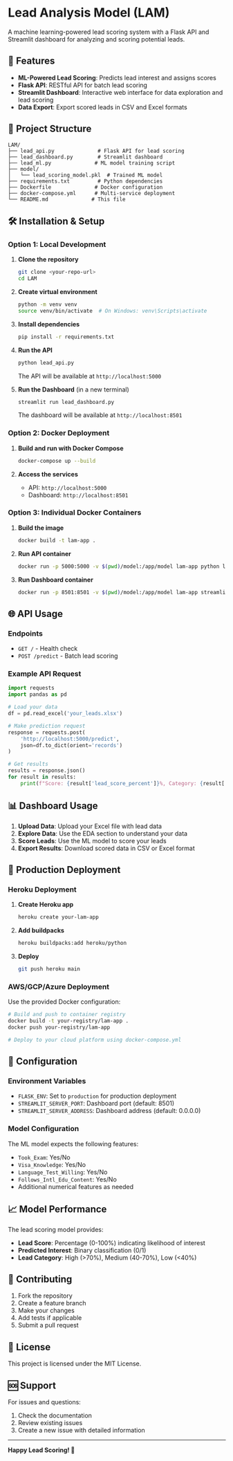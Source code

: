 # Lead Analysis Model (LAM)

A machine learning-powered lead scoring system with a Flask API and Streamlit dashboard for analyzing and scoring potential leads.

## 🚀 Features

- **ML-Powered Lead Scoring**: Predicts lead interest and assigns scores
- **Flask API**: RESTful API for batch lead scoring
- **Streamlit Dashboard**: Interactive web interface for data exploration and lead scoring
- **Data Export**: Export scored leads in CSV and Excel formats

## 📁 Project Structure

```
LAM/
├── lead_api.py              # Flask API for lead scoring
├── lead_dashboard.py        # Streamlit dashboard
├── lead_ml.py              # ML model training script
├── model/
│   └── lead_scoring_model.pkl  # Trained ML model
├── requirements.txt         # Python dependencies
├── Dockerfile              # Docker configuration
├── docker-compose.yml      # Multi-service deployment
└── README.md              # This file
```

## 🛠️ Installation & Setup

### Option 1: Local Development

1. **Clone the repository**
   ```bash
   git clone <your-repo-url>
   cd LAM
   ```

2. **Create virtual environment**
   ```bash
   python -m venv venv
   source venv/bin/activate  # On Windows: venv\Scripts\activate
   ```

3. **Install dependencies**
   ```bash
   pip install -r requirements.txt
   ```

4. **Run the API**
   ```bash
   python lead_api.py
   ```
   The API will be available at `http://localhost:5000`

5. **Run the Dashboard** (in a new terminal)
   ```bash
   streamlit run lead_dashboard.py
   ```
   The dashboard will be available at `http://localhost:8501`

### Option 2: Docker Deployment

1. **Build and run with Docker Compose**
   ```bash
   docker-compose up --build
   ```

2. **Access the services**
   - API: `http://localhost:5000`
   - Dashboard: `http://localhost:8501`

### Option 3: Individual Docker Containers

1. **Build the image**
   ```bash
   docker build -t lam-app .
   ```

2. **Run API container**
   ```bash
   docker run -p 5000:5000 -v $(pwd)/model:/app/model lam-app python lead_api.py
   ```

3. **Run Dashboard container**
   ```bash
   docker run -p 8501:8501 -v $(pwd)/model:/app/model lam-app streamlit run lead_dashboard.py --server.port=8501 --server.address=0.0.0.0
   ```

## 🌐 API Usage

### Endpoints

- `GET /` - Health check
- `POST /predict` - Batch lead scoring

### Example API Request

```python
import requests
import pandas as pd

# Load your data
df = pd.read_excel('your_leads.xlsx')

# Make prediction request
response = requests.post(
    'http://localhost:5000/predict',
    json=df.to_dict(orient='records')
)

# Get results
results = response.json()
for result in results:
    print(f"Score: {result['lead_score_percent']}%, Category: {result['lead_category']}")
```

## 📊 Dashboard Usage

1. **Upload Data**: Upload your Excel file with lead data
2. **Explore Data**: Use the EDA section to understand your data
3. **Score Leads**: Use the ML model to score your leads
4. **Export Results**: Download scored data in CSV or Excel format

## 🚀 Production Deployment

### Heroku Deployment

1. **Create Heroku app**
   ```bash
   heroku create your-lam-app
   ```

2. **Add buildpacks**
   ```bash
   heroku buildpacks:add heroku/python
   ```

3. **Deploy**
   ```bash
   git push heroku main
   ```

### AWS/GCP/Azure Deployment

Use the provided Docker configuration:

```bash
# Build and push to container registry
docker build -t your-registry/lam-app .
docker push your-registry/lam-app

# Deploy to your cloud platform using docker-compose.yml
```

## 🔧 Configuration

### Environment Variables

- `FLASK_ENV`: Set to `production` for production deployment
- `STREAMLIT_SERVER_PORT`: Dashboard port (default: 8501)
- `STREAMLIT_SERVER_ADDRESS`: Dashboard address (default: 0.0.0.0)

### Model Configuration

The ML model expects the following features:
- `Took_Exam`: Yes/No
- `Visa_Knowledge`: Yes/No  
- `Language_Test_Willing`: Yes/No
- `Follows_Intl_Edu_Content`: Yes/No
- Additional numerical features as needed

## 📈 Model Performance

The lead scoring model provides:
- **Lead Score**: Percentage (0-100%) indicating likelihood of interest
- **Predicted Interest**: Binary classification (0/1)
- **Lead Category**: High (>70%), Medium (40-70%), Low (<40%)

## 🤝 Contributing

1. Fork the repository
2. Create a feature branch
3. Make your changes
4. Add tests if applicable
5. Submit a pull request

## 📄 License

This project is licensed under the MIT License.

## 🆘 Support

For issues and questions:
1. Check the documentation
2. Review existing issues
3. Create a new issue with detailed information

---

**Happy Lead Scoring! 🎯** 
